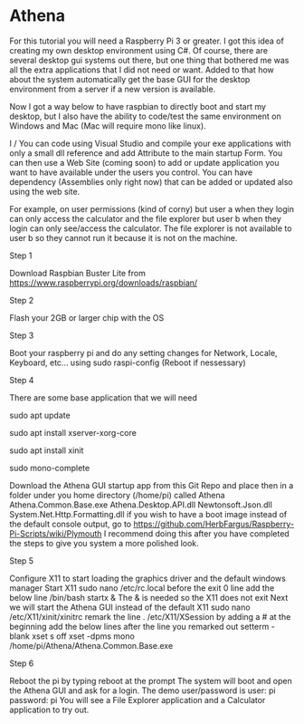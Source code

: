 # Athena

For this tutorial you will need a Raspberry Pi 3 or greater. I got this idea of creating my own desktop environment using C#. Of course, there are several desktop gui systems out there, but one thing that bothered me was all the extra applications that I did not need or want. Added to that how about the system automatically get the base GUI for the desktop environment from a server if a new version is available.

Now I got a way below to have raspbian to directly boot and start my desktop, but I also have the ability to code/test the same environment on Windows and Mac (Mac will require mono like linux).

I / You can code using Visual Studio and compile your exe applications with only a small dll reference and add Attribute to the main startup Form. You can then use a Web Site (coming soon) to add or update application you want to have available under the users you control. You can have dependency (Assemblies only right now) that can be added or updated also using the web site.

For example, on user permissions (kind of corny) but user a when they login can only access the calculator and the file explorer but user b when they login can only see/access the calculator. The file explorer is not available to user b so they cannot run it because it is not on the machine.

Step 1

Download Raspbian Buster Lite from https://www.raspberrypi.org/downloads/raspbian/

Step 2

Flash your 2GB or larger chip with the OS

Step 3

Boot your raspberry pi and do any setting changes for Network, Locale, Keyboard, etc... using sudo raspi-config (Reboot if nessessary)

Step 4

There are some base application that we will need 

sudo apt update 

sudo apt install xserver-xorg-core 

sudo apt install xinit 

sudo mono-complete

Download the Athena GUI startup app from this Git Repo and place then in a folder under you home directory (/home/pi) called Athena Athena.Common.Base.exe Athena.Desktop.API.dll Newtonsoft.Json.dll System.Net.Http.Formatting.dll
if you wish to have a boot image instead of the default console output, go to https://github.com/HerbFargus/Raspberry-Pi-Scripts/wiki/Plymouth I recommend doing this after you have completed the steps to give you system a more polished look.

Step 5

Configure X11 to start loading the graphics driver and the default windows manager
Start X11 sudo nano /etc/rc.local before the exit 0 line add the below line /bin/bash startx &
The & is needed so the X11 does not exit
Next we will start the Athena GUI instead of the default X11 sudo nano /etc/X11/xinit/xinitrc remark the line . /etc/X11/XSession by adding a # at the beginning add the below lines after the line you remarked out setterm -blank xset s off xset -dpms mono /home/pi/Athena/Athena.Common.Base.exe

Step 6

Reboot the pi by typing reboot at the prompt The system will boot and open the Athena GUI and ask for a login.
The demo user/password is user: pi password: pi
You will see a File Explorer application and a Calculator application to try out.

